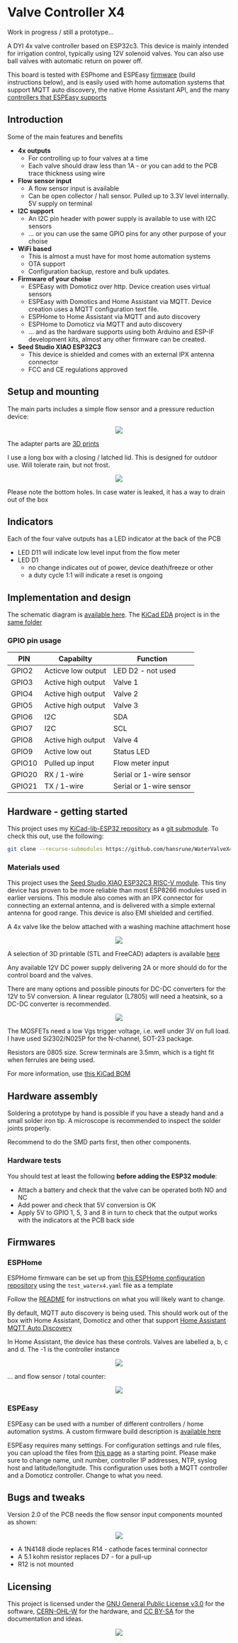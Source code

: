 # Valve Controller X4

Work in progress / still a prototype...

A DYI 4x valve controller based on ESP32c3. This device is mainly intended for irrigation control, typically using 12V solenoid valves. You can also use ball valves with automatic return on power off.

This board is tested with ESPhome and ESPEasy [firmware](#firmwares) (build instructions below), and is easily used with home automation systems that support MQTT auto discovery, the native Home Assistant API, and the many [controllers that ESPEasy supports](https://espeasy.readthedocs.io/en/latest/Controller/_Controller.html)

## Introduction

Some of the main features and benefits

- **4x outputs**
    - For controlling up to four valves at a time
    - Each valve should draw less than 1A - or you can add to the PCB trace thickness using wire
- **Flow sensor input**
    - A flow sensor input is available
    - Can be open collector / hall sensor. Pulled up to 3.3V level internally. 5V supply on terminal
- **I2C support**
    - An I2C pin header with power supply is available to use with I2C sensors
    - ... or you can use the same GPIO pins for any other purpose of your choise
- **WiFi based**
    - This is almost a must have for most home automation systems
    - OTA support
    - Configuration backup, restore and bulk updates.
- **Firmware of your choise**
    - ESPEasy with Domoticz over http. Device creation uses virtual sensors
    - ESPEasy with Domotics and Home Assistant via MQTT. Device creation uses a MQTT configuration text file.
    - ESPHome to Home Assistant via MQTT and auto discovery
    - ESPHome to Domoticz via MQTT and auto discovery
    - ... and as the hardware supports using both Arduino and ESP-IF development kits, almost any other firmware can be created.
- **Seed Studio XIAO ESP32C3**
    - This device is shielded and comes with an external IPX antenna connector
    - FCC and CE regulations approved

## Setup and mounting

The main parts includes a simple flow sensor and a pressure reduction device:

<p align="center">
    <img src="images/WaterX4-assembly.jpeg">
</p>

The adapter parts are [3D prints](./FreeCAD/README.md)

I use a long box with a closing / latched lid. This is designed for outdoor use. Will tolerate rain, but not frost.

<p align="center">
    <img src="images/WaterX4-Box.jpg">
</p>

Please note the bottom holes. In case water is leaked, it has a way to drain out of the box

## Indicators

Each of the four valve outputs has a LED indicator at the back of the PCB

- LED D11 will indicate low level input from the flow meter
- LED D1
  - no change indicates out of power, device death/freeze or other
  - a duty cycle 1:1 will indicate a reset is ongoing
<!--
  - will blink with a duty cycle 1-4 or 4-1 to indicate valve closed or open
-->

## Implementation and design

The schematic diagram is [available here](KiCad/WaterValveX4-schema-2.0.1.pdf). The [KiCad EDA](https://www.kicad.org/) project is in the [same folder](./KiCad)

### GPIO pin usage

| PIN      | Capabilty          | Function                            |
|----------|--------------------|-------------------------------------|
| GPIO2    | Acticve low output | LED D2 - not used                   |
| GPIO3    | Active high output | Valve 1                             |
| GPIO4    | Active high output | Valve 2                             |
| GPIO5    | Active high output | Valve 3                             |
| GPIO6    | I2C                | SDA                                 |
| GPIO7    | I2C                | SCL                                 |
| GPIO8    | Active high output | Valve 4                             |
| GPIO9    | Active low out     | Status LED                          |
| GPIO10   | Pulled up input    | Flow meter input                    |
| GPIO20   | RX / 1-wire        | Serial or 1-wire sensor             |
| GPIO21   | TX / 1-wire        | Serial or 1-wire sensor             |


## Hardware - getting started

This project uses my [KiCad-lib-ESP32 repository](https://github.com/hansrune/KiCad-lib-ESP32.git) as a [git submodule](https://www.git-scm.com/book/en/v2/Git-Tools-Submodules). To check this out, use the following:

```bash
git clone --recurse-submodules https://github.com/hansrune/WaterValveX4.git 
```

### Materials used

This project uses the [Seed Studio XIAO ESP32C3 RISC-V module](https://www.seeedstudio.com/Seeed-XIAO-ESP32C3-p-5431.html). This tiny device has proven to be more reliable than most ESP8266 modules used in earlier versions. This module also comes with an IPX connector for connecting an external antenna, and is delivered with a simple external antenna for good range. This device is also EMI shielded and certified.

<!--
A ball valve like [these HSH-FLO valves](https://www.ebay.com/itm/121728665101?var=420727385309) uses metal gears, and also have a manual override possibility. Despite the moderate cost, I have found them very reliable. Manufacturer claims 100k operations. I typically use a 2 or some times 3-port version, size 3/4" DN20, DC12/24V and with CR05-01 wiring, including a manual overrride whell option.
-->
A 4x valve like the below attached with a washing machine attachment hose

<p align="center">
    <img src="images/Valve4x.png">
</p>

A selection of 3D printable (STL and FreeCAD) adapters is available [here](./FreeCAD/README.md)

Any available 12V DC power supply delivering 2A or more should do for the control board and the valves.


There are many options and possible pinouts for DC-DC converters for the 12V to 5V conversion. A linear regulator (L7805) will need a heatsink, so a DC-DC converter is recommended.

<p align="center">
    <img src="images/DC-DC-Options.jpg">
</p>

The MOSFETs need a low Vgs trigger voltage, i.e. well under 3V on full load. I have used Si2302/N025P for the N-channel, SOT-23 package.

Resistors are 0805 size. Screw terminals are 3.5mm, which is a tight fit when ferrules are being used.

For more information, use [this KiCad BOM](KiCad/WaterValveX4-BOM.csv)

## Hardware assembly

Soldering a prototype by hand is possible if you have a steady hand and a small solder iron tip. A microscope is recommended to inspect the solder joints properly.

Recommend to do the SMD parts first, then other components. 

### Hardware tests

You should test at least the following **before adding the ESP32 module**:

- Attach a battery and check that the valve can be operated both NO and NC
- Add power and check that 5V conversion is OK
- Apply 5V to GPIO 1, 5, 3 and 8 in turn to check that the output works with the indicators at the PCB back side

## Firmwares

### ESPHome

ESPHome firmware can be set up from [this ESPHome configuration repository](https://github.com/hansrune/esphome-config) using the `test_waterx4.yaml` file as a template

Follow the [README](https://github.com/hansrune/esphome-config) for instructions on what you will likely want to change.

By default, MQTT auto discovery is being used. This should work out of the box with Home Assistant, Domoticz and other that support [Home Assistant MQTT Auto Discovery](https://www.home-assistant.io/integrations/mqtt/#mqtt-discovery)

In Home Assistant, the device has these controls. Valves are labelled a, b, c and d. The -1 is the controller instance

<p align="center">
    <img src="images/HA-WaterX4-Valves.jpg">
</p>

... and flow sensor / total counter:

<p align="center">
    <img src="images/HA-WaterX4-Sensors.jpg">
</p>

### ESPEasy

ESPEasy can be used with a number of different controllers / home automation systms. A custom firmware build description is [available here](https://github.com/hansrune/ESPEasy-custom/blob/builds/custom/mega-20240822-1/README-custombuilds.md)

ESPEasy requires many settings. For configuration settings and rule files, you can upload the files from [this page](./ESPEasy/) as a starting point. Please make sure to change name, unit number, controller IP addresses, NTP, syslog host and latitude/longitude. This configuration uses both a MQTT controller and a Domoticz controller. Change to what you need.

## Bugs and tweaks

Version 2.0 of the PCB needs the flow sensor input components mounted as shown:

<p align="center">
    <img src="images/WaterX4-Mod.jpg">
</p>

- A 1N4148 diode replaces R14 - cathode faces terminal connector
- A 5.1 kohm resistor replaces D7 - for a pull-up
- R12 is not mounted

<!-- 

## How to contribute

-->

## Licensing

This project is licensed under the [GNU General Public License v3.0](GNU-LICENSE-V3.txt) for the software, [CERN-OHL-W](OHL-LICENSE.txt) for the hardware, and [CC BY-SA](CC-BY-SA-LICENCE.txt) for the documentation and ideas.

<p align="center" width="100%">
    <img src="images/oshw_cert_label.png">
</p>

<!-- 
| **Open Source Licenses** |                                                       |
| -------------------------|-------------------------------------------------------|
| Hardware                 | [CERN-OHL-W](OHL-LICENSE.txt)                         |
| Software                 | [GNU General Public License v3.0](GNU-LICENSE-V3.txt) |
| Documentation / idea     | [CC BY-SA](CC-BY-SA-LICENCE.txt)                      |
-->
